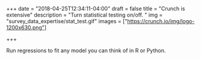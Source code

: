 +++
date = "2018-04-25T12:34:11-04:00"
draft = false
title = "Crunch is extensive"
description = "Turn statistical testing on/off. "
img = "survey_data_expertise/stat_test.gif"
images = ["https://crunch.io/img/logo-1200x630.png"]


+++

Run regressions to fit any model you can think of in R or Python.
